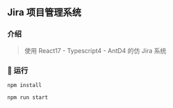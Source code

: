 ## Jira 项目管理系统

### 介绍

> 使用 React17 - Typescript4 - AntD4 的仿 Jira 系统

###  运行

```
npm install

npm run start
```
